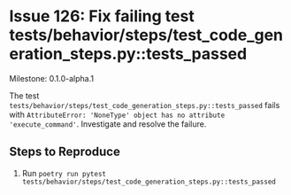 # Issue 126: Fix failing test tests/behavior/steps/test_code_generation_steps.py::tests_passed

Milestone: 0.1.0-alpha.1

The test `tests/behavior/steps/test_code_generation_steps.py::tests_passed` fails with `AttributeError: 'NoneType' object has no attribute 'execute_command'`. Investigate and resolve the failure.

## Steps to Reproduce
1. Run `poetry run pytest tests/behavior/steps/test_code_generation_steps.py::tests_passed`
